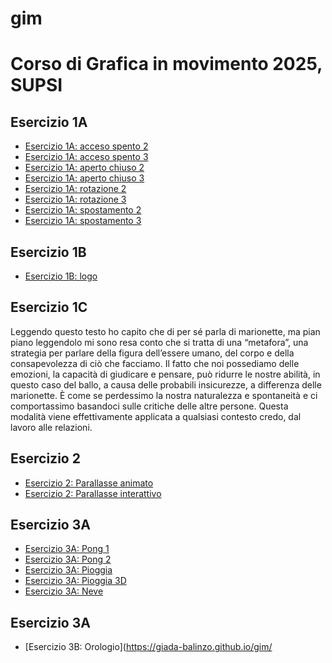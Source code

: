 # gim
# Corso di Grafica in movimento 2025, SUPSI
## Esercizio 1A
   
   - [Esercizio 1A: acceso spento 2](https://giada-balinzo.github.io/gim/esercizio_1A/acceso_spento_2.html)
   - [Esercizio 1A: acceso spento 3](https://giada-balinzo.github.io/gim/esercizio_1A/acceso_spento_3.html)
   - [Esercizio 1A: aperto chiuso 2](https://giada-balinzo.github.io/gim/esercizio_1A/aperto_chiuso_2.html)
   - [Esercizio 1A: aperto chiuso 3](https://giada-balinzo.github.io/gim/esercizio_1A/aperto_chiuso_3.html)
   - [Esercizio 1A: rotazione 2](https://giada-balinzo.github.io/gim/esercizio_1A/rotazione_2.html)
   - [Esercizio 1A: rotazione 3](https://giada-balinzo.github.io/gim/esercizio_1A/rotazione_3.html)
   - [Esercizio 1A: spostamento 2](https://giada-balinzo.github.io/gim/esercizio_1A/spostamento_2.html)
   - [Esercizio 1A: spostamento 3](https://giada-balinzo.github.io/gim/esercizio_1A/spostamento_3.html)

       
## Esercizio 1B  

   - [Esercizio 1B: logo](https://giada-balinzo.github.io/gim/esercizio_1B/index.html)
   
## Esercizio 1C
Leggendo questo testo ho capito che di per sé parla di marionette, ma pian piano leggendolo mi sono resa conto che si tratta di una “metafora”, una strategia per parlare della figura dell’essere umano, del corpo e della consapevolezza di ciò che facciamo. Il fatto che noi possediamo delle emozioni, la capacità di giudicare e pensare, può ridurre le nostre abilità, in questo caso del ballo, a causa delle probabili insicurezze, a differenza delle marionette. È come se perdessimo la nostra naturalezza e spontaneità e ci comportassimo basandoci sulle critiche delle altre persone. Questa modalità viene effettivamente applicata a qualsiasi contesto credo, dal lavoro alle relazioni.

## Esercizio 2
- [Esercizio 2: Parallasse animato](https://giada-balinzo.github.io/gim/esercizio_2/index_animato.html)
- [Esercizio 2: Parallasse interattivo](https://giada-balinzo.github.io/gim/esercizio_2/index_interattivo.html)


## Esercizio 3A
- [Esercizio 3A: Pong 1](https://giada-balinzo.github.io/gim/esercizio_3/es03_pong_1/index.html)
- [Esercizio 3A: Pong 2](https://giada-balinzo.github.io/gim/esercizio_3/es03_pong_2/index.html)
- [Esercizio 3A: Pioggia](https://giada-balinzo.github.io/gim/esercizio_3/es03_pioggia/index.html)
- [Esercizio 3A: Pioggia 3D](https://giada-balinzo.github.io/gim/esercizio_3/es03_pioggia3D/index.html)
- [Esercizio 3A: Neve](https://giada-balinzo.github.io/gim/esercizio_3/es03_neve/index.html)


## Esercizio 3A
- [Esercizio 3B: Orologio](https://giada-balinzo.github.io/gim/